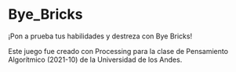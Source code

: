 # Bye_Bricks
¡Pon a prueba tus habilidades y destreza con Bye Bricks! 


Este juego fue creado con Processing para la clase de Pensamiento Algorítmico (2021-10) de la Universidad de los Andes.
